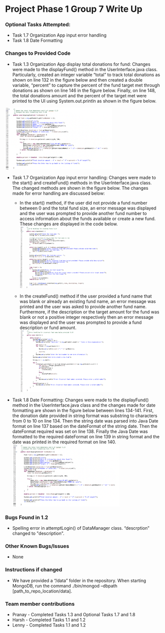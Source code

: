 # Project Phase 1 Group 7 Write Up

### Optional Tasks Attempted:
* Task 1.7 Organization App input error handling
* Task 1.8 Date Formatting


### Changes to Provided Code
* Task 1.3 Organization App display total donations for fund: Changes were made to the displayFund() method in the UserInterface.java class. Particularly, created an integer variable “total” to track total donations as shown on line 132 in the figure below and then created a double variable, “percent” to capture the percent of the fund target met through donations as shown on line 146 in the figure below.  Finally, on line 148, the total donations amount and the percent of the target met were printed to the UI using System.out.println as shown in the figure below. 
<img src=images/image1.png height="200"> 


* Task 1.7 Organization App input error handling: Changes were made to the start() and createFund() methods in the UserInterface.java class. The changed methods are shown in the figure below. The changes made for error handling are discussed below:
  * In the start() method, if the user did not provide a fund number between 0 and the total fund size, an error message was displayed and the user was prompted to provide another fund number to access information about the funds available or create a new fund. These changes are displayed in the code below. <img src=images/image2.png height="200"> 

  * In the createFund() method if the user provided a fund name that was blank or already an existing fund name, an error message was printed and the user was asked to provide another fund name. Furthermore, if the description or the target amount for the fund was blank or not a positive integer respectively then an error message was displayed and the user was prompted to provide a fund description or fund amount.<img src=images/image3.png height="200"> 


* Task 1.8 Date Formatting: Changes were made to the displayFund() method in the UserInterface.java class and the changes made for date formatting are shown in the figure below between lines 134-141. First, the donation date provided in string format was substring to characters from 0 to 10 on line 134. Then the string date was parsed into Java Date format on line 137 based on the dateFormat of the string date. Then the dateFormat required was set on line 138. Finally the Java Date was formatted to the required dateFormat on line 139 in string format and the date was printed in the required format on line 140. <img src=images/image1.png height="200"> 


### Bugs Found in 1.2
* Spelling error in attemptLogin() of DataManager class. “descrption” changed to "description".


### Other Known Bugs/Issues
* None  

### Instructions if changed
* We have provided a “/data” folder in the repository. When starting MongoDB, run the command ./bin/mongod –dbpath [path_to_repo_location/data]. 

### Team member contributions
* Pranay - Completed Tasks 1.3 and Optional Tasks 1.7 and 1.8
* Harsh - Completed Tasks 1.1 and 1.2
* Lenny - Completed Tasks 1.1 and 1.2
